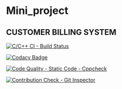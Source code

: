 # Mini_project
## CUSTOMER BILLING SYSTEM

[![C/C++ CI - Build Status](https://github.com/kushwahaanshika/Mini_project/actions/workflows/main.yml/badge.svg)](https://github.com/kushwahaanshika/Mini_project/actions/workflows/main.yml)

[![Codacy Badge](https://app.codacy.com/project/badge/Grade/f23fdb148ebe488981657b0718599c65)](https://www.codacy.com/gh/kushwahaanshika/Mini_project/dashboard?utm_source=github.com&amp;utm_medium=referral&amp;utm_content=kushwahaanshika/Mini_project&amp;utm_campaign=Badge_Grade)

[![Code Quality - Static Code - Cppcheck](https://github.com/kushwahaanshika/Mini_project/actions/workflows/cpp_check.yml/badge.svg)](https://github.com/kushwahaanshika/Mini_project/actions/workflows/cpp_check.yml)

[![Contribution Check - Git Inspector](https://github.com/kushwahaanshika/Mini_project/actions/workflows/git-inspector.yml/badge.svg)](https://github.com/kushwahaanshika/Mini_project/actions/workflows/git-inspector.yml)
